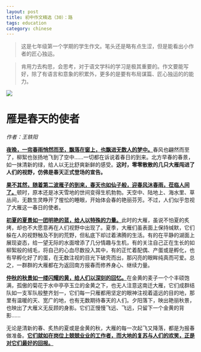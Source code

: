 ```yaml
---
layout: post
title: 初中作文精选（30）：路
tags: education
category: chinese
---
```


> 这是七年级第一个学期的学生作文。笔头还是略有点生涩，但是能看出小作者的匠心独运。

> 肯用力去构思，会思考，对于语文学科的学习是极其重要的。作文要能写好，除了有语言和意象的积累外，更多的是要有布局谋篇、匠心独运的的能力。

![](https://crsando.github.io/images/2025-01-07/export_9yoft.png)
              
# 雁是春天的使者 

*作者：王轶阳*

<u>**夜晚，一帘春雨悄然而至，飘落在窗上，也飘进无数人的梦中。**</u>春风也翩然而至了，柳絮也张扬地飞到了空中……一切都在诉说着春日的到来。北方早春的春景，如一抹清新的绿，给人以无比舒爽新鲜的感受。**这时，零零散散的几只大雁闯进了人们的视野，仿佛是春天正式登场的宣告。**

<u>**果不其然，随着第二波雁子的到来，春天也如仙子般，迎春风沐春雨，莅临人间了。**</u>顿时，原本还是冰天雪地的世间变得生机勃勃。天空中、陆地上、海水里、草丛间，无数生灵睁开了惺忪的睡眼，开始体会春的艳丽芬芳。不过，人们似乎忽视了大雁这一春日的使者。

<u>**初夏的夏景如一团明艳的蓝，给人以特殊的力量。**</u>此时的大雁，虽说不怕夏的炙烤，却也不大愿意再在人们视野中出现了。夏季，大雁们虽表面上保持缄默，它们躲在人的视野触及不到的荒野，但私底下却过着沸腾的生活。有的在平静的湖面上展现姿态，给一望无际的水面增添了几分情趣与生机，有的关注自己正在生长的如柳絮般的绒毛，将自己的心血尽数投入其中，有的正忙着配偶、产蛋或是孵化，也有早孵化好了的蛋，在无数注视的目光下破壳而出，那闪亮的眼眸纯真而可爱。总之，一群群的大雁都在为返回南方报春而修养身心、继续力量。

<u>**仲秋的秋景如一缕闪耀的黄，给人们以深刻的回忆。**</u>在金黄的麦子一个个丰硕饱满，孤傲的菊花于水中亭亭玉立的金黄之下，也无人注意这南迁大雁，它们成群结队如一支军队般整齐划一，它们每一只雁都用坚定的眼神注视着遥远的目的地，那里有温暖的天、宽广的地，也有无数期待春天的人们。夕阳落下，映出艳丽秋景，也映出了大雁义无反顾的身影。它们正慢慢飞远、飞远，只留下一个金黄的背影……

无论是清新的春、炙热的夏或是金黄的秋，大雁的每一次起飞又降落，都是为报春做准备。<u>**它们就如在岗位上兢兢业业的工作者，而大地的复苏与人们的欢笑，正是对它们最好的回报。**</u>